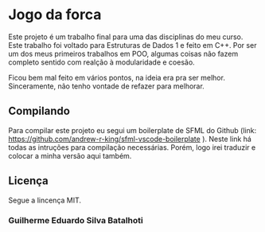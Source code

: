 # Jogo da forca

Este projeto é um trabalho final para uma das disciplinas do meu curso. Este trabalho foi voltado para Estruturas de Dados 1 e feito em C++.
Por ser um dos meus primeiros trabalhos em POO, algumas coisas não fazem completo sentido com realção à modularidade e coesão.

Ficou bem mal feito em vários pontos, na ideia era pra ser melhor. Sinceramente, não tenho vontade de refazer para melhorar.

## Compilando

Para compilar este projeto eu segui um boilerplate de SFML do Github (link: https://github.com/andrew-r-king/sfml-vscode-boilerplate ).
Neste link há todas as intruções para compilação necessárias. Porém, logo irei traduzir e colocar a minha versão aqui também.

## Licença
  
Segue a lincença MIT.


### Guilherme Eduardo Silva Batalhoti
